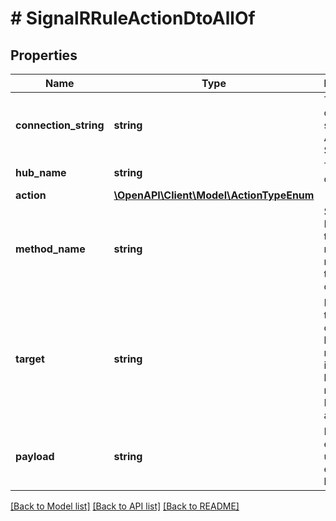 # # SignalRRuleActionDtoAllOf

## Properties

Name | Type | Description | Notes
------------ | ------------- | ------------- | -------------
**connection_string** | **string** | The connection string to the Azure SignalR. |
**hub_name** | **string** | The name of the hub. |
**action** | [**\OpenAPI\Client\Model\ActionTypeEnum**](ActionTypeEnum.md) |  |
**method_name** | **string** | Set the Name of the hub method received by the customer. | [optional]
**target** | **string** | Define target users or groups by id or name. One item per line. Not needed for Broadcast action. | [optional]
**payload** | **string** | Leave it empty to use the full event as body. | [optional]

[[Back to Model list]](../../README.md#models) [[Back to API list]](../../README.md#endpoints) [[Back to README]](../../README.md)
